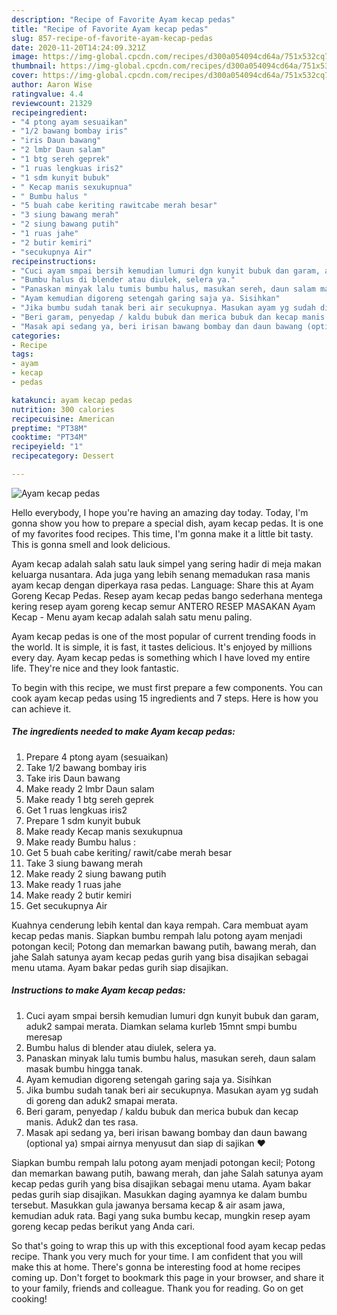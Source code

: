 ```yaml
---
description: "Recipe of Favorite Ayam kecap pedas"
title: "Recipe of Favorite Ayam kecap pedas"
slug: 857-recipe-of-favorite-ayam-kecap-pedas
date: 2020-11-20T14:24:09.321Z
image: https://img-global.cpcdn.com/recipes/d300a054094cd64a/751x532cq70/ayam-kecap-pedas-foto-resep-utama.jpg
thumbnail: https://img-global.cpcdn.com/recipes/d300a054094cd64a/751x532cq70/ayam-kecap-pedas-foto-resep-utama.jpg
cover: https://img-global.cpcdn.com/recipes/d300a054094cd64a/751x532cq70/ayam-kecap-pedas-foto-resep-utama.jpg
author: Aaron Wise
ratingvalue: 4.4
reviewcount: 21329
recipeingredient:
- "4 ptong ayam sesuaikan"
- "1/2 bawang bombay iris"
- "iris Daun bawang"
- "2 lmbr Daun salam"
- "1 btg sereh geprek"
- "1 ruas lengkuas iris2"
- "1 sdm kunyit bubuk"
- " Kecap manis sexukupnua"
- " Bumbu halus "
- "5 buah cabe keriting rawitcabe merah besar"
- "3 siung bawang merah"
- "2 siung bawang putih"
- "1 ruas jahe"
- "2 butir kemiri"
- "secukupnya Air"
recipeinstructions:
- "Cuci ayam smpai bersih kemudian lumuri dgn kunyit bubuk dan garam, aduk2 sampai merata. Diamkan selama kurleb 15mnt smpi bumbu meresap"
- "Bumbu halus di blender atau diulek, selera ya."
- "Panaskan minyak lalu tumis bumbu halus, masukan sereh, daun salam masak bumbu hingga tanak."
- "Ayam kemudian digoreng setengah garing saja ya. Sisihkan"
- "Jika bumbu sudah tanak beri air secukupnya. Masukan ayam yg sudah di goreng dan aduk2 smapai merata."
- "Beri garam, penyedap / kaldu bubuk dan merica bubuk dan kecap manis. Aduk2 dan tes rasa."
- "Masak api sedang ya, beri irisan bawang bombay dan daun bawang (optional ya) smpai airnya menyusut dan siap di sajikan ♥️"
categories:
- Recipe
tags:
- ayam
- kecap
- pedas

katakunci: ayam kecap pedas 
nutrition: 300 calories
recipecuisine: American
preptime: "PT38M"
cooktime: "PT34M"
recipeyield: "1"
recipecategory: Dessert

---
```



![Ayam kecap pedas](https://img-global.cpcdn.com/recipes/d300a054094cd64a/751x532cq70/ayam-kecap-pedas-foto-resep-utama.jpg)

Hello everybody, I hope you're having an amazing day today. Today, I'm gonna show you how to prepare a special dish, ayam kecap pedas. It is one of my favorites food recipes. This time, I'm gonna make it a little bit tasty. This is gonna smell and look delicious.

Ayam kecap adalah salah satu lauk simpel yang sering hadir di meja makan keluarga nusantara. Ada juga yang lebih senang memadukan rasa manis ayam kecap dengan diperkaya rasa pedas. Language: Share this at Ayam Goreng Kecap Pedas. Resep ayam kecap pedas bango sederhana mentega kering resep ayam goreng kecap semur ANTERO RESEP MASAKAN Ayam Kecap - Menu ayam kecap adalah salah satu menu paling.

Ayam kecap pedas is one of the most popular of current trending foods in the world. It is simple, it is fast, it tastes delicious. It's enjoyed by millions every day. Ayam kecap pedas is something which I have loved my entire life. They're nice and they look fantastic.


To begin with this recipe, we must first prepare a few components. You can cook ayam kecap pedas using 15 ingredients and 7 steps. Here is how you can achieve it.

<!--inarticleads1-->

##### The ingredients needed to make Ayam kecap pedas:

1. Prepare 4 ptong ayam (sesuaikan)
1. Take 1/2 bawang bombay iris
1. Take iris Daun bawang
1. Make ready 2 lmbr Daun salam
1. Make ready 1 btg sereh geprek
1. Get 1 ruas lengkuas iris2
1. Prepare 1 sdm kunyit bubuk
1. Make ready  Kecap manis sexukupnua
1. Make ready  Bumbu halus :
1. Get 5 buah cabe keriting/ rawit/cabe merah besar
1. Take 3 siung bawang merah
1. Make ready 2 siung bawang putih
1. Make ready 1 ruas jahe
1. Make ready 2 butir kemiri
1. Get secukupnya Air


Kuahnya cenderung lebih kental dan kaya rempah. Cara membuat ayam kecap pedas manis. Siapkan bumbu rempah lalu potong ayam menjadi potongan kecil; Potong dan memarkan bawang putih, bawang merah, dan jahe Salah satunya ayam kecap pedas gurih yang bisa disajikan sebagai menu utama. Ayam bakar pedas gurih siap disajikan. 

<!--inarticleads2-->

##### Instructions to make Ayam kecap pedas:

1. Cuci ayam smpai bersih kemudian lumuri dgn kunyit bubuk dan garam, aduk2 sampai merata. Diamkan selama kurleb 15mnt smpi bumbu meresap
1. Bumbu halus di blender atau diulek, selera ya.
1. Panaskan minyak lalu tumis bumbu halus, masukan sereh, daun salam masak bumbu hingga tanak.
1. Ayam kemudian digoreng setengah garing saja ya. Sisihkan
1. Jika bumbu sudah tanak beri air secukupnya. Masukan ayam yg sudah di goreng dan aduk2 smapai merata.
1. Beri garam, penyedap / kaldu bubuk dan merica bubuk dan kecap manis. Aduk2 dan tes rasa.
1. Masak api sedang ya, beri irisan bawang bombay dan daun bawang (optional ya) smpai airnya menyusut dan siap di sajikan ♥️


Siapkan bumbu rempah lalu potong ayam menjadi potongan kecil; Potong dan memarkan bawang putih, bawang merah, dan jahe Salah satunya ayam kecap pedas gurih yang bisa disajikan sebagai menu utama. Ayam bakar pedas gurih siap disajikan. Masukkan daging ayamnya ke dalam bumbu tersebut. Masukkan gula jawanya bersama kecap &amp; air asam jawa, kemudian aduk rata. Bagi yang suka bumbu kecap, mungkin resep ayam goreng kecap pedas berikut yang Anda cari. 

So that's going to wrap this up with this exceptional food ayam kecap pedas recipe. Thank you very much for your time. I am confident that you will make this at home. There's gonna be interesting food at home recipes coming up. Don't forget to bookmark this page in your browser, and share it to your family, friends and colleague. Thank you for reading. Go on get cooking!
